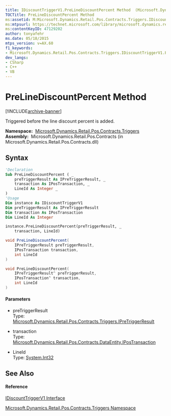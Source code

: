 ```yaml
---
title: IDiscountTriggerV1.PreLineDiscountPercent Method  (Microsoft.Dynamics.Retail.Pos.Contracts.Triggers)
TOCTitle: PreLineDiscountPercent Method
ms:assetid: M:Microsoft.Dynamics.Retail.Pos.Contracts.Triggers.IDiscountTriggerV1.PreLineDiscountPercent(Microsoft.Dynamics.Retail.Pos.Contracts.Triggers.IPreTriggerResult,Microsoft.Dynamics.Retail.Pos.Contracts.DataEntity.IPosTransaction,System.Int32)
ms:mtpsurl: https://technet.microsoft.com/library/microsoft.dynamics.retail.pos.contracts.triggers.idiscounttriggerv1.prelinediscountpercent(v=AX.60)
ms:contentKeyID: 47129202
author: tonyafehr
ms.date: 05/18/2015
mtps_version: v=AX.60
f1_keywords:
- Microsoft.Dynamics.Retail.Pos.Contracts.Triggers.IDiscountTriggerV1.PreLineDiscountPercent
dev_langs:
- CSharp
- C++
- VB
---
```


# PreLineDiscountPercent Method


[!INCLUDE[archive-banner](includes/archive-banner.md)]

Triggered before the line discount percent is added.

**Namespace:**  [Microsoft.Dynamics.Retail.Pos.Contracts.Triggers](microsoft-dynamics-retail-pos-contracts-triggers-namespace.md)  
**Assembly:**  Microsoft.Dynamics.Retail.Pos.Contracts (in Microsoft.Dynamics.Retail.Pos.Contracts.dll)

## Syntax

``` vb
'Declaration
Sub PreLineDiscountPercent ( _
    preTriggerResult As IPreTriggerResult, _
    transaction As IPosTransaction, _
    LineId As Integer _
)
'Usage
Dim instance As IDiscountTriggerV1
Dim preTriggerResult As IPreTriggerResult
Dim transaction As IPosTransaction
Dim LineId As Integer

instance.PreLineDiscountPercent(preTriggerResult, _
    transaction, LineId)
```

``` csharp
void PreLineDiscountPercent(
    IPreTriggerResult preTriggerResult,
    IPosTransaction transaction,
    int LineId
)
```

``` c++
void PreLineDiscountPercent(
    IPreTriggerResult^ preTriggerResult, 
    IPosTransaction^ transaction, 
    int LineId
)
```

#### Parameters

  - preTriggerResult  
    Type: [Microsoft.Dynamics.Retail.Pos.Contracts.Triggers.IPreTriggerResult](ipretriggerresult-interface-microsoft-dynamics-retail-pos-contracts-triggers.md)  

<!-- end list -->

  - transaction  
    Type: [Microsoft.Dynamics.Retail.Pos.Contracts.DataEntity.IPosTransaction](ipostransaction-interface-microsoft-dynamics-retail-pos-contracts-dataentity.md)  

<!-- end list -->

  - LineId  
    Type: [System.Int32](https://technet.microsoft.com/library/td2s409d\(v=ax.60\))  

## See Also

#### Reference

[IDiscountTriggerV1 Interface](idiscounttriggerv1-interface-microsoft-dynamics-retail-pos-contracts-triggers.md)

[Microsoft.Dynamics.Retail.Pos.Contracts.Triggers Namespace](microsoft-dynamics-retail-pos-contracts-triggers-namespace.md)

